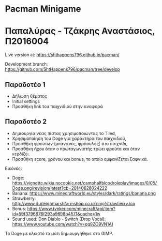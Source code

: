 <h1>Pacman Minigame</h1>
<h1>Παπαλύρας - Τζάκρης Αναστάσιος, Π2016004</h1>

Live version at: https://shthappens796.github.io/pacman/

Development branch: https://github.com/ShtHappens796/pacman/tree/develop

<h2>Παραδοτέο 1</h2>

 + Δήλωση θέματος
 + Initial settings
 + Προσθήκη link του παιχνιδιού στην αναφορά
 
<h2>Παραδοτέο 2</h2>
 
 + Δημιουργία νέας πίστας χρησιμοποιώντας το Tiled,
 + Χρησιμοποίηση του Doge για χαρακτήρα του παιχνιδιού,
 + Προσθήκη φρούτων (μπανάνες, φράουλες) στο παιχνίδι,
 + Προσθήκη ήχου όταν ο πρωταγωνιστής τρώει φρούτα και όταν κερδίζει.
 + Προσθήκη score, χρόνου και bonus, το οποίο εμφανίζεται ξαφνικά.

Εικόνες:
 + Doge: https://vignette.wikia.nocookie.net/camphalfbloodroleplay/images/0/05/Doge.png/revision/latest?cb=20140628024222
 + Banana: https://www.minecraftworld.eu/styles/dark/ratings/banana.png
 + Strawberry: http://www.durleighmarshfarmshop.co.uk/img/strawberry.ico
 + Bonus: https://www.tynker.com/minecraft/api/item?id=59f3796676f293a9698b4571&cache=1w
 + Sound used: Don Diablo - Switch (Drop Vocal): https://www.youtube.com/watch?v=qq9ZO9VN1AI

To Doge με κλειστό το μάτι δημιουργήθηκε στο GIMP.
